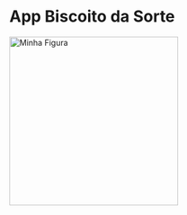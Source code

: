 <h1>App Biscoito da Sorte</h1>
<img width=300 src="https://github.com/Diegokraus/biscoito-da-sorte/assets/80995860/98ae6f8d-7458-47ca-8e41-637ee21e4b48" alt="Minha Figura">

